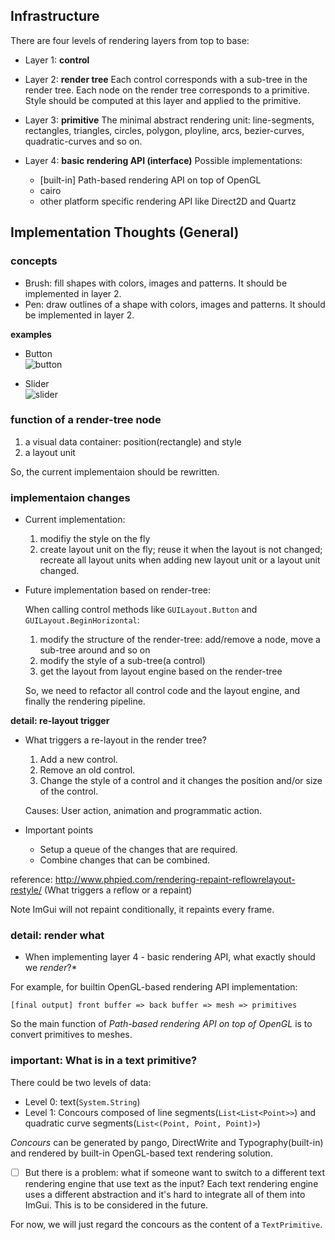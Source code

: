 ## Infrastructure

There are four levels of rendering layers from top to base:

* Layer 1: __control__
* Layer 2: __render tree__
    Each control corresponds with a sub-tree in the render tree. Each node on the render tree corresponds to a primitive. Style should be computed at this layer and applied to the primitive.
* Layer 3: __primitive__
    The minimal abstract rendering unit: line-segments, rectangles, triangles, circles, polygon, ployline, arcs, bezier-curves, quadratic-curves and so on.
* Layer 4: __basic rendering API (interface)__
    Possible implementations:

    * [built-in] Path-based rendering API on top of OpenGL
    * cairo
    * other platform specific rendering API like Direct2D and Quartz

## Implementation Thoughts (General)

### concepts

* Brush: fill shapes with colors, images and patterns. It should be implemented in layer 2.
* Pen: draw outlines of a shape with colors, images and patterns. It should be implemented in layer 2.

__examples__

* Button  
  ![button](img/button.svg)

* Slider  
  ![slider](img/slider.svg)

### function of a render-tree node

1. a visual data container: position(rectangle) and style
2. a layout unit

So, the current implementaion should be rewritten.

### implementaion changes

* Current implementation:

	1. modifiy the style on the fly
	2. create layout unit on the fly; reuse it when the layout is not changed; recreate all layout units when adding new layout unit or a layout unit changed.

* Future implementation based on render-tree:

	When calling control methods like `GUILayout.Button` and `GUILayout.BeginHorizontal`:

	1. modify the structure of the render-tree: add/remove a node, move a sub-tree around and so on
	2. modify the style of a sub-tree(a control)
	3. get the layout from layout engine based on the render-tree

	So, we need to refactor all control code and the layout engine, and finally the rendering pipeline.

__detail: re-layout trigger__

* What triggers a re-layout in the render tree?

	1. Add a new control.
	2. Remove an old control.
	3. Change the style of a control and it changes the position and/or size of the control.
    
	Causes: User action, animation and programmatic action.

* Important points

    - Setup a queue of the changes that are required.
	- Combine changes that can be combined.

reference: http://www.phpied.com/rendering-repaint-reflowrelayout-restyle/ (What triggers a reflow or a repaint)

Note ImGui will not repaint conditionally, it repaints every frame.

### detail: render what

* When implementing layer 4 - basic rendering API, what exactly should we *render*?*

For example, for builtin OpenGL-based rendering API implementation:

	[final output] front buffer => back buffer => mesh => primitives

So the main function of *Path-based rendering API on top of OpenGL* is to convert primitives to meshes.
 
### important: What is in a text primitive?

There could be two levels of data:

* Level 0: text(`System.String`)
* Level 1: Concours composed of line segments(`List<List<Point>>`) and quadratic curve segments(`List<(Point, Point, Point)>`)

_Concours_ can be generated by pango, DirectWrite and Typography(built-in) and rendered by built-in OpenGL-based text rendering solution.

- [ ] But there is a problem: what if someone want to switch to a different text rendering engine that use text as the input? Each text rendering engine uses a different abstraction and it's hard to integrate all of them into ImGui. This is to be considered in the future.

For now, we will just regard the concours as the content of a `TextPrimitive`.
